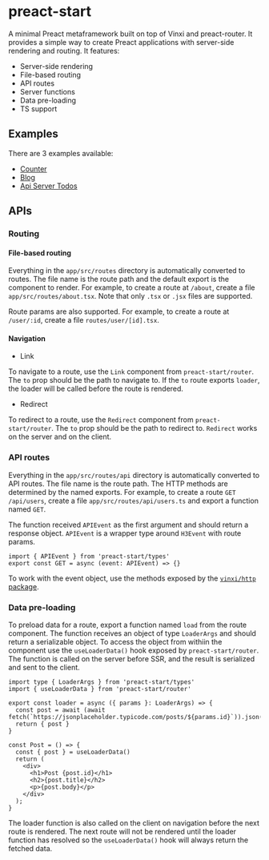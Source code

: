 # preact-start

A minimal Preact metaframework built on top of Vinxi and preact-router. It provides a simple way to create Preact applications with server-side rendering and routing. It features:
- Server-side rendering
- File-based routing
- API routes
- Server functions
- Data pre-loading
- TS support

## Examples

There are 3 examples available:
- [Counter](examples/counter/README.md)
- [Blog](examples/blog/README.md)
- [Api Server Todos](examples/api-server-todos/README.md)

## APIs

### Routing

#### File-based routing

Everything in the `app/src/routes` directory is automatically converted to routes. The file name is the route path and the default export is the component to render. For example, to create a route at `/about`, create a file `app/src/routes/about.tsx`. Note that only `.tsx` or `.jsx` files are supported.

Route params are also supported. For example, to create a route at `/user/:id`, create a file `routes/user/[id].tsx`.

#### Navigation

- Link

To navigate to a route, use the `Link` component from `preact-start/router`. The `to` prop should be the path to navigate to. If the `to` route exports `loader`, the loader will be called before the route is rendered.

- Redirect

To redirect to a route, use the `Redirect` component from `preact-start/router`. The `to` prop should be the path to redirect to. `Redirect` works on the server and on the client.

### API routes

Everything in the `app/src/routes/api` directory is automatically converted to API routes. The file name is the route path. The HTTP methods are determined by the named exports. For example, to create a route `GET /api/users`, create a file `app/src/routes/api/users.ts` and export a function named `GET`. 

The function received `APIEvent` as the first argument and should return a response object. `APIEvent` is a wrapper type around `H3Event` with route params.

```
import { APIEvent } from 'preact-start/types'
export const GET = async (event: APIEvent) => {}
```

To work with the event object, use the methods exposed by the [`vinxi/http` package](https://vinxi.vercel.app/api/server/request.html).

### Data pre-loading

To preload data for a route, export a function named `load` from the route component. The function receives an object of type `LoaderArgs` and should return a serializable object. To access the object from withiin the component use the `useLoaderData()` hook exposed by `preact-start/router`.
The function is called on the server before SSR, and the result is serialized and sent to the client.

```
import type { LoaderArgs } from 'preact-start/types'
import { useLoaderData } from 'preact-start/router'

export const loader = async ({ params }: LoaderArgs) => {
  const post = await (await fetch(`https://jsonplaceholder.typicode.com/posts/${params.id}`)).json()
  return { post }
}

const Post = () => {
  const { post } = useLoaderData()
  return (
    <div>
      <h1>Post {post.id}</h1>
      <h2>{post.title}</h2>
      <p>{post.body}</p>
    </div>
  );
}
```

The loader function is also called on the client on navigation before the next route is rendered. The next route will not be rendered until the loader function has resolved so the `useLoaderData()` hook will always return the fetched data.

